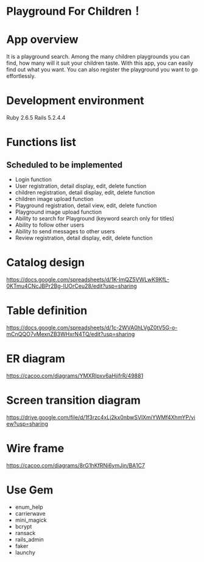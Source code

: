 # Playground For Children！
# App overview
It is a playground search.
Among the many children playgrounds you can find, how many will it suit your children taste.
 With this app, you can easily find out what you want.
You can also register the playground you want to go effortlessly.


# Development environment
Ruby 2.6.5
Rails 5.2.4.4

# Functions list
## Scheduled to be implemented
* Login function  
* User registration, detail display, edit, delete function
* children registration, detail display, edit, delete function
* children image upload function
* Playground registration, detail view, edit, delete function
* Playground image upload function
* Ability to search for Playground (keyword search only for titles)       
* Ability to follow other users
* Ability to send messages to other users
* Review registration, detail display, edit, delete function

# Catalog design
https://docs.google.com/spreadsheets/d/1K-ImQZ5VWLwK9KfL-0KTmu4CNcJBPr2Bg-IUOrCeu28/edit?usp=sharing

# Table definition
https://docs.google.com/spreadsheets/d/1c-2WVA0hLVgZ0tV5G-o-mCnQQO7vMexnZB3WHxrN4TQ/edit?usp=sharing
# ER diagram
https://cacoo.com/diagrams/YMXRlpxv6aHjifrR/49881
# Screen transition diagram
https://drive.google.com/file/d/1f3rzc4xLj2kx0nbwSVlXmiYWMf4XhmYP/view?usp=sharing
# Wire frame
https://cacoo.com/diagrams/8rG1hKfRNi6ymJjn/BA1C7
# Use Gem
  * enum_help
  * carrierwave
  * mini_magick
  * bcrypt
  * ransack
  * rails_admin
  * faker
  * launchy
